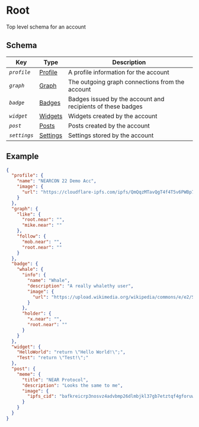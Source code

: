 # Root

Top level schema for an account

## Schema

| Key | Type | Description |
| --- | --- | --- |
| _`profile`_ | [Profile](./profile/Profile.md) | A profile information for the account |
| _`graph`_ | [Graph](./graph/Graph.md) | The outgoing graph connections from the account |
| _`badge`_ | [Badges](./badge/Badges.md) | Badges issued by the account and recipients of these badges |
| _`widget`_ | [Widgets](./widget/Widgets.md) | Widgets created by the account |
| _`post`_ | [Posts](./post/Posts.md) | Posts created by the account |
| _`settings`_ | [Settings](./settings/Settings.md) | Settings stored by the account |

## Example

```json
{
  "profile": {
    "name": "NEARCON 22 Demo Acc",
    "image": {
      "url": "https://cloudflare-ipfs.com/ipfs/QmQqzMTavQgT4f4T5v6PWBp7XNKtoPmC9jvn12WPT3gkSE"
    }
  },
  "graph": {
    "like": {
      "root.near": "",
      "mike.near": ""
    },
    "follow": {
      "mob.near": "",
      "root.near": ""
    }
  },
  "badge": {
    "whale": {
      "info": {
        "name": "Whale",
        "description": "A really whalethy user",
        "image": {
          "url": "https://upload.wikimedia.org/wikipedia/commons/e/e2/Southern_right_whale.jpg"
        }
      },
      "holder": {
        "x.near": "",
        "root.near": ""
      }
    }
  },
  "widget": {
    "HelloWorld": "return \"Hello World!\";",
    "Test": "return \"Test!\";"
  },
  "post": {
    "meme": {
      "title": "NEAR Protocol",
      "description": "Looks the same to me",
      "image": {
        "ipfs_cid": "bafkreicrp3nosvz4advbmp26dlmbjkl37gb7etztqf4gforuwxg5ofqov4"
      }
    }
  }
}
```
